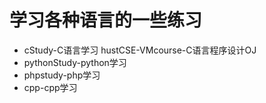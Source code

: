 # 学习各种语言的一些练习
- cStudy-C语言学习
hustCSE-VMcourse-C语言程序设计OJ
- pythonStudy-python学习
- phpstudy-php学习
- cpp-cpp学习


